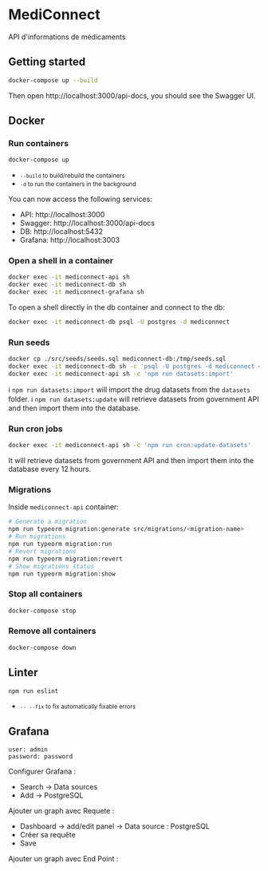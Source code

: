 # MediConnect

API d'informations de médicaments

## Getting started

```sh
docker-compose up --build
```

Then open http://localhost:3000/api-docs, you should see the Swagger UI.

## Docker

### Run containers

```sh
docker-compose up
```

- <small>`--build` to build/rebuild the containers</small>
- <small>`-d` to run the containers in the background</small>

You can now access the following services:

- API: http://localhost:3000
- Swagger: http://localhost:3000/api-docs
- DB: http://localhost:5432
- Grafana: http://localhost:3003

### Open a shell in a container

```sh
docker exec -it mediconnect-api sh
docker exec -it mediconnect-db sh
docker exec -it mediconnect-grafana sh
```

To open a shell directly in the db container and connect to the db:

```sh
docker exec -it mediconnect-db psql -U postgres -d mediconnect
```

### Run seeds

```sh
docker cp ./src/seeds/seeds.sql mediconnect-db:/tmp/seeds.sql
docker exec -it mediconnect-db sh -c 'psql -U postgres -d mediconnect < /tmp/seeds.sql'
docker exec -it mediconnect-api sh -c 'npm run datasets:import'
```

ℹ️ `npm run datasets:import` will import the drug datasets from the `datasets` folder.
ℹ️ `npm run datasets:update` will retrieve datasets from government API and then import them into the database.

### Run cron jobs

```sh
docker exec -it mediconnect-api sh -c 'npm run cron:update-datasets'
```

It will retrieve datasets from government API and then import them into the database every 12 hours.

### Migrations

Inside `mediconnect-api` container:

```sh
# Generate a migration
npm run typeorm migration:generate src/migrations/<migration-name>
# Run migrations
npm run typeorm migration:run
# Revert migrations
npm run typeorm migration:revert
# Show migrations status
npm run typeorm migration:show
```

### Stop all containers

```sh
docker-compose stop
```

### Remove all containers

```sh
docker-compose down
```

## Linter

```sh
npm run eslint
```

- <small>`-- --fix` to fix automatically fixable errors</small>

## Grafana

```text
user: admin
password: password
```

Configurer Grafana :

- Search -> Data sources
- Add -> PostgreSQL

Ajouter un graph avec Requete :

- Dashboard -> add/edit panel -> Data source : PostgreSQL
- Créer sa requête
- Save

Ajouter un graph avec End Point :
